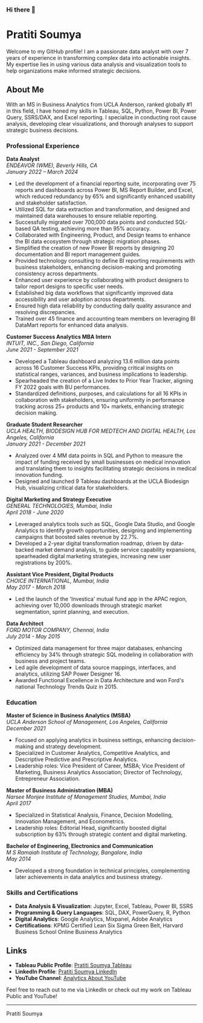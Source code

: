 ### Hi there 👋

# Pratiti Soumya

Welcome to my GitHub profile! I am a passionate data analyst with over 7 years of experience in transforming complex data into actionable insights. My expertise lies in using various data analysis and visualization tools to help organizations make informed strategic decisions.

## About Me

With an MS in Business Analytics from UCLA Anderson, ranked globally #1 in this field, I have honed my skills in Tableau, SQL, Python, Power BI, Power Query, SSRS/DAX, and Excel reporting. I specialize in conducting root cause analysis, developing clear visualizations, and thorough analyses to support strategic business decisions.

### Professional Experience

**Data Analyst**  
*ENDEAVOR (WME), Beverly Hills, CA*  
*January 2022 – March 2024*  
- Led the development of a financial reporting suite, incorporating over 75 reports and dashboards across Power BI, MS Report Builder, and Excel, which reduced redundancy by 65% and significantly enhanced usability and stakeholder satisfaction.
- Utilized SQL for data extraction and transformation, and designed and maintained data warehouses to ensure reliable reporting.
- Successfully migrated over 700,000 data points and conducted SQL-based QA testing, achieving more than 95% accuracy.
- Collaborated with Engineering, Product, and Design teams to enhance the BI data ecosystem through strategic migration phases.
- Simplified the creation of new Power BI reports by designing 20 documentation and BI report management guides.
- Provided technology consulting to define BI reporting requirements with business stakeholders, enhancing decision-making and promoting consistency across departments.
- Enhanced user experience by collaborating with product designers to tailor report designs to specific user needs.
- Established big data workflows that significantly improved data accessibility and user adoption across departments.
- Ensured high data reliability by conducting daily quality assurance and resolving discrepancies.
- Trained over 45 finance and accounting team members on leveraging BI DataMart reports for enhanced data analysis.

**Customer Success Analytics MBA Intern**  
*INTUIT, INC., San Diego, California*  
*June 2021 - September 2021*  
- Developed a Tableau dashboard analyzing 13.6 million data points across 16 Customer Success KPIs, providing critical insights on statistical ranges, variances, and business implications to leadership.
- Spearheaded the creation of a Live Index to Prior Year Tracker, aligning FY 2022 goals with BU performances.
- Standardized definitions, purposes, and calculations for all 16 KPIs in collaboration with stakeholders, ensuring uniformity in performance tracking across 25+ products and 10+ markets, enhancing strategic decision making.

**Graduate Student Researcher**  
*UCLA HEALTH, BIODESIGN HUB FOR MEDTECH AND DIGITAL HEALTH, Los Angeles, California*  
*January 2021 - December 2021*  
- Analyzed over 4 MM data points in SQL and Python to measure the impact of funding received by small businesses on medical innovation and translating them to insights facilitating strategic decisions in medical innovation funding.
- Designed and launched 9 Tableau dashboards at the UCLA Biodesign Hub, visualizing critical data for stakeholders.

**Digital Marketing and Strategy Executive**  
*GENERAL TECHNOLOGIES, Mumbai, India*  
*April 2018 - June 2020*  
- Leveraged analytics tools such as SQL, Google Data Studio, and Google Analytics to identify growth opportunities, designing and implementing campaigns that boosted sales revenue by 22.7%.
- Developed a 2-year digital transformation roadmap, driven by data-backed market demand analysis, to guide service capability expansions, spearheaded digital marketing strategies, increasing new user registrations by 200%.

**Assistant Vice President, Digital Products**  
*CHOICE INTERNATIONAL, Mumbai, India*  
*May 2017 - March 2018*  
- Led the launch of the 'Investica' mutual fund app in the APAC region, achieving over 10,000 downloads through strategic market segmentation, sprint planning, and execution.

**Data Architect**  
*FORD MOTOR COMPANY, Chennai, India*  
*July 2014 - May 2015*  
- Optimized data management for three major databases, enhancing efficiency by 34% through strategic SQL modeling in collaboration with business and project teams.
- Led agile development of data source mappings, interfaces, and analytics, utilizing SAP Power Designer 16.
- Awarded Functional Excellence in Data Architecture and won Ford's national Technology Trends Quiz in 2015.

### Education

**Master of Science in Business Analytics (MSBA)**  
*UCLA Anderson School of Management, Los Angeles, California*  
*December 2021*  
- Focused on applying analytics in business settings, enhancing decision-making and strategy development.
- Specialized in Customer Analytics, Competitive Analytics, and Descriptive Predictive and Prescriptive Analytics.
- Leadership roles: Vice President of Career, MSBA; Vice President of Marketing, Business Analytics Association; Director of Technology, Entrepreneur Association.

**Master of Business Administration (MBA)**  
*Narsee Monjee Institute of Management Studies, Mumbai, India*  
*April 2017*  
- Specialized in Statistical Analysis, Finance, Decision Modelling, Innovation Management, and Econometrics.
- Leadership roles: Editorial Head, significantly boosted digital subscription by 63% through strategic content and digital marketing.

**Bachelor of Engineering, Electronics and Communication**  
*M S Ramaiah Institute of Technology, Bangalore, India*  
*May 2014*  
- Developed a strong foundation in technical principles, complementing later achievements in data analytics and business strategy.

### Skills and Certifications

- **Data Analysis & Visualization**: Jupyter, Excel, Tableau, Power BI, SSRS
- **Programming & Query Languages**: SQL, DAX, PowerQuery, R, Python
- **Digital Analytics**: Google Analytics, Mixpanel, Adobe Analytics
- **Certifications**: KPMG Certified Lean Six Sigma Green Belt, Harvard Business School Online Business Analytics

## Links

- **Tableau Public Profile**: [Pratiti Soumya Tableau](https://public.tableau.com/app/profile/pratiti.soumya/vizzes)
- **LinkedIn Profile**: [Pratiti Soumya LinkedIn](https://www.linkedin.com/in/pratiti-soumya/)
- **YouTube Channel**: [Analytics About YouTube](https://www.youtube.com/@analyticsabout5089/videos)

Feel free to reach out to me via LinkedIn or check out my work on Tableau Public and YouTube!

---

Pratiti Soumya  

